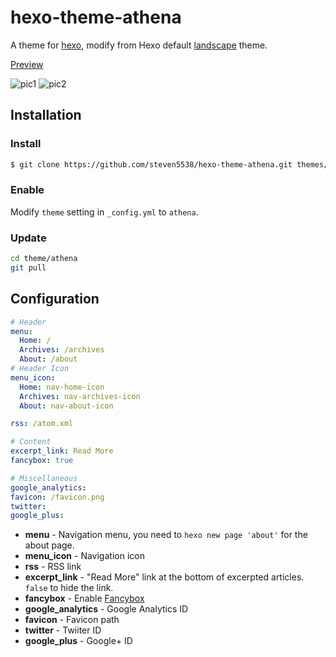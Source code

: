 # hexo-theme-athena

A theme for [hexo](http://hexo.io/), modify from Hexo default [landscape](https://github.com/hexojs/hexo-theme-landscape/) theme.

[Preview](http://steven5538.tw)

![pic1][pic1]
![pic2][pic2]

## Installation

### Install

``` bash
$ git clone https://github.com/steven5538/hexo-theme-athena.git themes/athena
```

### Enable

Modify `theme` setting in `_config.yml` to `athena`.

### Update

``` bash
cd theme/athena
git pull
```

## Configuration

``` yml
# Header
menu:
  Home: /
  Archives: /archives
  About: /about
# Header Icon
menu_icon:
  Home: nav-home-icon
  Archives: nav-archives-icon
  About: nav-about-icon

rss: /atom.xml

# Content
excerpt_link: Read More
fancybox: true

# Miscellaneous
google_analytics:
favicon: /favicon.png
twitter:
google_plus:
```

- **menu** - Navigation menu, you need to `hexo new page 'about'` for the about page.
- **menu_icon** - Navigation icon
- **rss** - RSS link
- **excerpt_link** - "Read More" link at the bottom of excerpted articles. `false` to hide the link.
- **fancybox** - Enable [Fancybox](http://fancyapps.com/fancybox/)
- **google_analytics** - Google Analytics ID
- **favicon** - Favicon path
- **twitter** - Twiiter ID
- **google_plus** - Google+ ID

[pic1]: http://i.imgur.com/Z01sQij.png
[pic2]: http://i.imgur.com/jwbCNKA.png